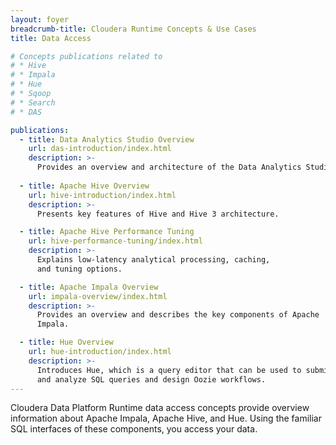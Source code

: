 ```yaml
---
layout: foyer
breadcrumb-title: Cloudera Runtime Concepts & Use Cases
title: Data Access

# Concepts publications related to
# * Hive
# * Impala
# * Hue
# * Sqoop
# * Search
# * DAS

publications:
  - title: Data Analytics Studio Overview
    url: das-introduction/index.html
    description: >-
      Provides an overview and architecture of the Data Analytics Studio environment.
      
  - title: Apache Hive Overview
    url: hive-introduction/index.html
    description: >-
      Presents key features of Hive and Hive 3 architecture.

  - title: Apache Hive Performance Tuning
    url: hive-performance-tuning/index.html
    description: >-
      Explains low-latency analytical processing, caching,
      and tuning options.

  - title: Apache Impala Overview
    url: impala-overview/index.html
    description: >-
      Provides an overview and describes the key components of Apache
      Impala.

  - title: Hue Overview
    url: hue-introduction/index.html
    description: >-
      Introduces Hue, which is a query editor that can be used to submit
      and analyze SQL queries and design Oozie workflows.
---
```

Cloudera Data Platform Runtime data access concepts provide overview
information about Apache Impala, Apache Hive, and Hue. Using the
familiar SQL interfaces of these components, you access your data.

